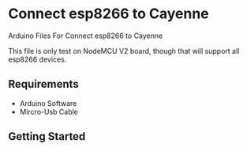 # Connect esp8266 to Cayenne
Arduino Files For Connect esp8266 to Cayenne

This file is only test on NodeMCU V2 board, though that will support all esp8266 devices.
 
 ## Requirements
 * Arduino Software
 * Mircro-Usb Cable
 
 ## Getting Started
 
